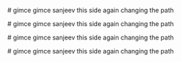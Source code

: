 <p># gimce gimce sanjeev this side again changing the path&nbsp;</p>

<p># gimce gimce sanjeev this side again changing the path&nbsp;</p>

<p># gimce gimce sanjeev this side again changing the path&nbsp;</p>

<p># gimce gimce sanjeev this side again changing the path&nbsp;</p>